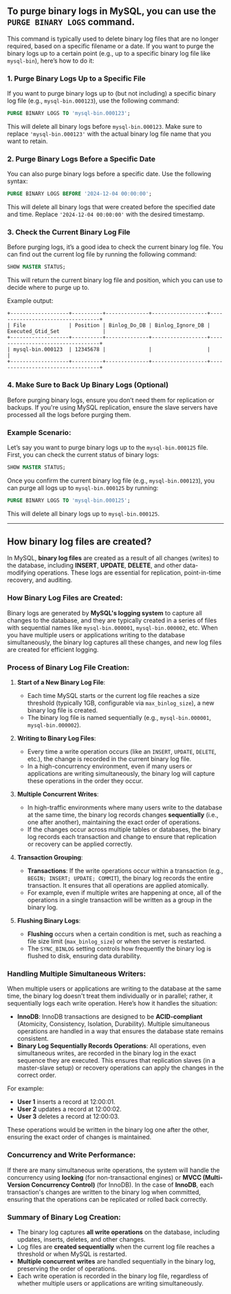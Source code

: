 ## To purge binary logs in MySQL, you can use the `PURGE BINARY LOGS` command. 
   This command is typically used to delete binary log files that are no longer required, based on a specific filename or a date.
   If you want to purge the binary logs up to a certain point (e.g., up to a specific binary log file like `mysql-bin`), here’s how to do it:

### 1. **Purge Binary Logs Up to a Specific File**
If you want to purge binary logs up to (but not including) a specific binary log file (e.g., `mysql-bin.000123`), use the following command:

```sql
PURGE BINARY LOGS TO 'mysql-bin.000123';
```

This will delete all binary logs before `mysql-bin.000123`. Make sure to replace `'mysql-bin.000123'` with the actual binary log file name that you want to retain.

### 2. **Purge Binary Logs Before a Specific Date**
You can also purge binary logs before a specific date. Use the following syntax:

```sql
PURGE BINARY LOGS BEFORE '2024-12-04 00:00:00';
```

This will delete all binary logs that were created before the specified date and time. Replace `'2024-12-04 00:00:00'` with the desired timestamp.

### 3. **Check the Current Binary Log File**
Before purging logs, it’s a good idea to check the current binary log file. You can find out the current log file by running the following command:

```sql
SHOW MASTER STATUS;
```

This will return the current binary log file and position, which you can use to decide where to purge up to.

Example output:
```
+-------------------+----------+--------------+------------------+----------------------------------+
| File              | Position | Binlog_Do_DB | Binlog_Ignore_DB | Executed_Gtid_Set              |
+-------------------+----------+--------------+------------------+----------------------------------+
| mysql-bin.000123  | 12345678 |              |                  |                                  |
+-------------------+----------+--------------+------------------+----------------------------------+
```

### 4. **Make Sure to Back Up Binary Logs (Optional)**
Before purging binary logs, ensure you don’t need them for replication or backups. If you're using MySQL replication, ensure the slave servers have processed all the logs before purging them.

### Example Scenario:
Let’s say you want to purge binary logs up to the `mysql-bin.000125` file. First, you can check the current status of binary logs:

```sql
SHOW MASTER STATUS;
```

Once you confirm the current binary log file (e.g., `mysql-bin.000123`), you can purge all logs up to `mysql-bin.000125` by running:

```sql
PURGE BINARY LOGS TO 'mysql-bin.000125';
```

This will delete all binary logs up to `mysql-bin.000125`.


---

## How **binary log files** are created?
   In MySQL, **binary log files** are created as a result of all changes (writes) to the database, including **INSERT**, **UPDATE**, **DELETE**, and other data-modifying operations.
   These logs are essential for replication, point-in-time recovery, and auditing.

### How Binary Log Files are Created:
Binary logs are generated by **MySQL's logging system** to capture all changes to the database, and they are typically created in a series of files with sequential names like `mysql-bin.000001`, `mysql-bin.000002`, etc. When you have multiple users or applications writing to the database simultaneously, the binary log captures all these changes, and new log files are created for efficient logging.

### Process of Binary Log File Creation:

1. **Start of a New Binary Log File**: 
   - Each time MySQL starts or the current log file reaches a size threshold (typically 1GB, configurable via `max_binlog_size`), a new binary log file is created.
   - The binary log file is named sequentially (e.g., `mysql-bin.000001`, `mysql-bin.000002`).

2. **Writing to Binary Log Files**:
   - Every time a write operation occurs (like an `INSERT`, `UPDATE`, `DELETE`, etc.), the change is recorded in the current binary log file.
   - In a high-concurrency environment, even if many users or applications are writing simultaneously, the binary log will capture these operations in the order they occur.

3. **Multiple Concurrent Writes**:
   - In high-traffic environments where many users write to the database at the same time, the binary log records changes **sequentially** (i.e., one after another), maintaining the exact order of operations.
   - If the changes occur across multiple tables or databases, the binary log records each transaction and change to ensure that replication or recovery can be applied correctly.

4. **Transaction Grouping**:
   - **Transactions**: If the write operations occur within a transaction (e.g., `BEGIN; INSERT; UPDATE; COMMIT`), the binary log records the entire transaction. It ensures that all operations are applied atomically.
   - For example, even if multiple writes are happening at once, all of the operations in a single transaction will be written as a group in the binary log.

5. **Flushing Binary Logs**:
   - **Flushing** occurs when a certain condition is met, such as reaching a file size limit (`max_binlog_size`) or when the server is restarted.
   - The `SYNC_BINLOG` setting controls how frequently the binary log is flushed to disk, ensuring data durability.

### Handling Multiple Simultaneous Writers:
When multiple users or applications are writing to the database at the same time, the binary log doesn't treat them individually or in parallel; rather, it sequentially logs each write operation. Here’s how it handles the situation:

- **InnoDB**: InnoDB transactions are designed to be **ACID-compliant** (Atomicity, Consistency, Isolation, Durability). Multiple simultaneous operations are handled in a way that ensures the database state remains consistent.
- **Binary Log Sequentially Records Operations**: All operations, even simultaneous writes, are recorded in the binary log in the exact sequence they are executed. This ensures that replication slaves (in a master-slave setup) or recovery operations can apply the changes in the correct order.

For example:
- **User 1** inserts a record at 12:00:01.
- **User 2** updates a record at 12:00:02.
- **User 3** deletes a record at 12:00:03.

These operations would be written in the binary log one after the other, ensuring the exact order of changes is maintained.

### Concurrency and Write Performance:
If there are many simultaneous write operations, the system will handle the concurrency using **locking** (for non-transactional engines) or **MVCC (Multi-Version Concurrency Control)** (for InnoDB). In the case of **InnoDB**, each transaction's changes are written to the binary log when committed, ensuring that the operations can be replicated or rolled back correctly.

### Summary of Binary Log Creation:
- The binary log captures **all write operations** on the database, including updates, inserts, deletes, and other changes.
- Log files are **created sequentially** when the current log file reaches a threshold or when MySQL is restarted.
- **Multiple concurrent writes** are handled sequentially in the binary log, preserving the order of operations.
- Each write operation is recorded in the binary log file, regardless of whether multiple users or applications are writing simultaneously.


